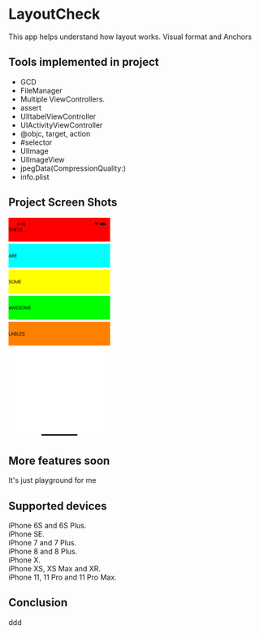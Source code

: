 # LayoutCheck
This app helps understand how layout works. Visual format and Anchors

## Tools implemented in project
- GCD
- FileManager
- Multiple ViewControllers.
- assert
- UIItabelViewController
- UIActivityViewController
- @objc, target, action
- #selector
- UIImage
- UIImageView
- jpegData(CompressionQuality:)
- info.plist
 
 ## Project Screen Shots
 <img src="Screen1.png" width="200">
 
## More features soon
It's just playground for me
  
## Supported devices
iPhone 6S and 6S Plus.  
iPhone SE.  
iPhone 7 and 7 Plus.  
iPhone 8 and 8 Plus.  
iPhone X.  
iPhone XS, XS Max and XR.  
iPhone 11, 11 Pro and 11 Pro Max.  

## Conclusion 
ddd
